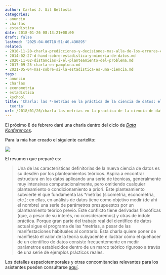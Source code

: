 ```yaml
---
author: Carlos J. Gil Bellosta
categories:
- anuncio
- charlas
- estadística
date: 2018-01-26 08:13:21+00:00
draft: false
lastmod: '2025-04-06T18:51:40.430895'
related:
- 2018-11-28-charla-predicciones-y-decisiones-mas-alla-de-los-errores-cuadraticos.md
- 2014-02-27-d-hand-sobre-estadistica-y-mineria-de-datos.md
- 2020-11-02-distancias-i-el-planteamiento-del-problema.md
- 2017-09-25-charla-en-pamplona.md
- 2021-05-04-mas-sobre-si-la-estadistica-es-una-ciencia.md
tags:
- anuncio
- charlas
- econometría
- estadística
- kschool
title: 'Charla: las *-metrías en la práctica de la ciencia de datos: el papel de la
  teoría'
url: /2018/01/26/charla-las-metrias-en-la-practica-de-la-ciencia-de-datos-el-papel-de-la-teoria/
---
```


El próximo 8 de febrero daré una charla dentro del ciclo de [_Data Konferences_](http://kschool.com/blog/eventos/kschool-convoca-las-primeras-data-konferences/).

Para la mía han creado el siguiente cartelito:

![](/wp-uploads/2018/01/DUUjqadX0AACqBn.jpg)


El resumen que preparé es:

>Una de las características definitorias de la nueva ciencia de datos es su desdén por los planteamientos teóricos. Aspira a encontrar estructura en los datos aplicando una serie de técnicas, generalmente muy intensivas computacionalmente, pero omitiendo cualquier planteamiento o condicionamiento a priori. Este planteamiento subvierte el que fundamenta las *metrías (sicometría, econometría, etc.): en ellas, en análisis de datos tiene como objetivo medir (de ahí el nombre) una serie de parámetros presupuestos por un planteamiento teórico previo.
>Este conflicto tiene derivadas filosóficas (que, a pesar de su interés, no consideraremos) y otras de índole práctica. Porque gran parte del trabajo real del científico de datos actual sigue el programa de las *metrías, a pesar de las manifestaciones habituales al contrario.
>Esta charla quiere poner de manifiesto el valor de la teoría subyacente e ilustrar cómo el quehacer de un científico de datos consiste frecuentemente en medir parámetros establecidos dentro de un marco teórico riguroso a través de una serie de ejemplos prácticos reales.

Los detalles espaciotemporales y otras concomitancias relevantes para los asistentes pueden consultarse [aquí](https://www.eventbrite.es/e/entradas-data-konferences-42415586160?aff=es2).
